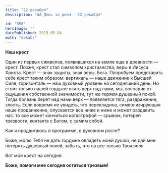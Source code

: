 ```yaml
---
title: "22 декабря"
description: "АА День за днем - 22 декабря"

id: "356"
heroImage: ""
datePublished: 2023-05-04
moth: "dekabr"
---
```


**Наш крест**

Один из первых символов, появившихся на земле еще в древности — крест. Позже,
крест стал символом христианства, веры в Иисуса Христа. Крест — знак защиты,
знак веры, Бога. Попробуем представить себе крест таким образом: вертикаль —
наше движение к Высшей Силе, горизонталь — наш духовный уровень на сегодняшний
день. Но стоит только нашей гордыне взять верх над нами, мы, воспарив от
ощущения собственной значимости, тут же теряем душевный покой. Тогда болезнь
берет над нами верх — появляется тяга, раздражение, злость. Если вовремя не
увидеть, что перекладина, символизирующая наше продвижение, опускается все
ниже и ниже и может раздавить нас. то все может кончиться катастрофой —
срывом, потерей трезвости, контакта с Богом, с самим собой.

Как я продвигаюсь в программе, в духовном росте?

Боже, молю Тебя не дать гордыне овладеть моей душой, не дай мне потерять
душевный покой, забыть, что на все только Твоя воля.

Вот мой крест на сегодня:

**Боже, помоги мне сегодня остаться трезвым!**
